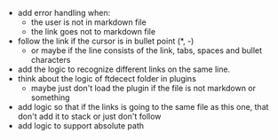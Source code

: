 - add error handling when:
    * the user is not in markdown file
    * the link goes not to markdown file
- follow the link if the cursor is in bullet point (*, -)
    * or maybe if the line consists of the link, tabs, spaces and bullet characters
- add the logic to recognize different links on the same line.
- think about the logic of ftdecect folder in plugins
    * maybe just don't load the plugin if the file is not markdown or something
- add logic so that if the links is going to the same file as this one, that don't add it to stack or just don't follow
- add logic to support absolute path
